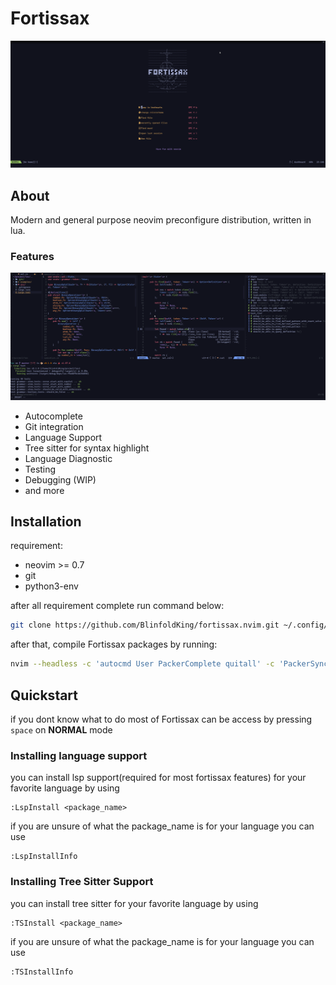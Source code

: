 # Fortissax
![dashboard](./docs/dashboard.png)

## About
Modern and general purpose neovim preconfigure distribution, written in lua.

### Features

![preview](./docs/ss.png)

* Autocomplete
* Git integration
* Language Support
* Tree sitter for syntax highlight
* Language Diagnostic
* Testing
* Debugging (WIP)
* and more

## Installation

requirement:
* neovim >= 0.7
* git
* python3-env

after all requirement complete run command below:  
```bash
git clone https://github.com/BlinfoldKing/fortissax.nvim.git ~/.config/nvim
```

after that, compile Fortissax packages by running:  
```bash
nvim --headless -c 'autocmd User PackerComplete quitall' -c 'PackerSync' -c 'COQdeps'
```

## Quickstart

if you dont know what to do most of Fortissax can be access by pressing `space` on **NORMAL** mode

### Installing language support

you can install lsp support(required for most fortissax features) for your favorite language by using
```
:LspInstall <package_name>
```
if you are unsure of what the package_name is for your language you can use
```
:LspInstallInfo
```

### Installing Tree Sitter Support

you can install tree sitter for your favorite language by using
```
:TSInstall <package_name>
```
if you are unsure of what the package_name is for your language you can use
```
:TSInstallInfo
```
